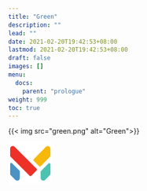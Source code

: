 ```yaml
---
title: "Green"
description: ""
lead: ""
date: 2021-02-20T19:42:53+08:00
lastmod: 2021-02-20T19:42:53+08:00
draft: false
images: []
menu: 
  docs:
    parent: "prologue"
weight: 999
toc: true
---
```


{{< img src="green.png" alt="Green">}}

![image](green.png)
